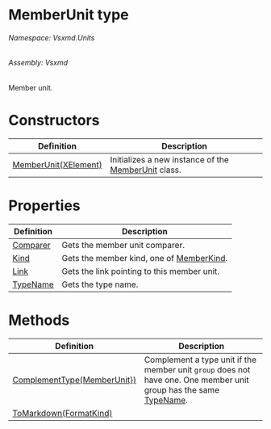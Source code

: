 <a name='T-Vsxmd-Units-MemberUnit'></a>
# MemberUnit type

###### Namespace:  Vsxmd.Units

###### Assembly:  Vsxmd

Member unit.

# Constructors

| Definition | Description |
|-|-|
| [MemberUnit(XElement)](/Vsxmd.Units.MemberUnit.md/#M-Vsxmd-Units-MemberUnit-#ctor-System-Xml-Linq-XElement-) | Initializes a new instance of the [MemberUnit](/Vsxmd.Units.MemberUnit.md/#T-Vsxmd-Units-MemberUnit) class. |

# Properties

| Definition | Description |
|-|-|
| [Comparer](/Vsxmd.Units.MemberUnit.md/#P-Vsxmd-Units-MemberUnit-Comparer) | Gets the member unit comparer. |
| [Kind](/Vsxmd.Units.MemberUnit.md/#P-Vsxmd-Units-MemberUnit-Kind) | Gets the member kind, one of [MemberKind](/Vsxmd.Units.MemberKind.md/#T-Vsxmd-Units-MemberKind). |
| [Link](/Vsxmd.Units.MemberUnit.md/#P-Vsxmd-Units-MemberUnit-Link) | Gets the link pointing to this member unit. |
| [TypeName](/Vsxmd.Units.MemberUnit.md/#P-Vsxmd-Units-MemberUnit-TypeName) | Gets the type name. |

# Methods

| Definition | Description |
|-|-|
| [ComplementType(MemberUnit})](/Vsxmd.Units.MemberUnit.md/#M-Vsxmd-Units-MemberUnit-ComplementType-System-Collections-Generic-IEnumerable{Vsxmd-Units-MemberUnit}-) | Complement a type unit if the member unit `group` does not have one. One member unit group has the same [TypeName](/Vsxmd.Units.MemberUnit.md/#P-Vsxmd-Units-MemberUnit-TypeName). |
| [ToMarkdown(FormatKind)](/Vsxmd.Units.MemberUnit.md/#M-Vsxmd-Units-MemberUnit-ToMarkdown-Vsxmd-Units-FormatKind-) |  |
